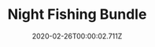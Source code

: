 ---
templateKey: blog-post
featuredpost: false
date: 2020-02-26T00:00:02.711Z
featuredimage: /img/Night_Fishing_Bundle.png
title: Night Fishing Bundle
description: Fish Tank
reward: Small Glow Ring (1)
tags:
  - Walleye
  - Bream
  - Eel
  - bundles
---